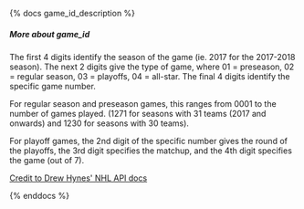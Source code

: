 {% docs game_id_description %}

##### More about game_id
The first 4 digits identify the season of the game (ie. 2017 for the 2017-2018 season). The next 2 digits give the type of game, where 01 = preseason, 02 = regular season, 03 = playoffs, 04 = all-star. The final 4 digits identify the specific game number.

For regular season and preseason games, this ranges from 0001 to the number of games played. (1271 for seasons with 31 teams (2017 and onwards) and 1230 for seasons with 30 teams).

For playoff games, the 2nd digit of the specific number gives the round of the playoffs, the 3rd digit specifies the matchup, and the 4th digit specifies the game (out of 7).

[Credit to Drew Hynes' NHL API docs](https://gitlab.com/dword4/nhlapi/-/blob/master/stats-api.md#game-ids)

{% enddocs %}
